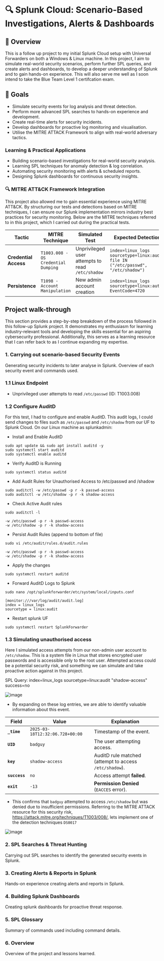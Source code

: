 # 🔍 Splunk Cloud: Scenario-Based Investigations, Alerts & Dashboards  

## 📖 Overview
This is a follow up project to my initial Splunk Cloud setup with Universal Forwarders on both a Windows & Linux machine. In this project, I aim to simulate real-world security scenarios, perform further SPL queries, and create alerts and dashboards, to develop a deeper understanding of Splunk and to gain hands-on experience. This will also serve me well as I soon intend to take the Blue Team Level 1 certifcation exam. 

## 🎯 Goals
- Simulate security events for log analysis and threat detection.
- Perform more advanced SPL searches to hands-on experience and development.
- Create real-time alerts for security incidents.  
- Develop dashboards for proactive log monitoring and visualisation.
- Utilise the MITRE ATTACK Framework to align with real-world adversary tactics.

### Learning & Practical Applications  
- Building scenario-based investigations for real-world security analysis.  
- Learning SPL techniques for anomaly detection & log correlation.  
- Automating security monitoring with alerts & scheduled reports.  
- Designing Splunk dashboards for continuous security insights.

### 🔍 MITRE ATT&CK Framework Integration  
This project also allowed me to gain essential experience using MITRE ATT&CK. By structuring our tests and detections based on MITRE techniques, I can ensure our Splunk implementation mirrors industry best practices for security monitoring. Below are the MITRE techniques referred to in this project, which I carried out during the practical tests. 

| **Tactic** | **MITRE Technique** | **Simulated Test** | **Expected Detection** |
|------------|------------------|------------------|------------------|
| **Credential Access** | `T1003.008 - OS Credential Dumping` | Unprivileged user attempts to read `/etc/shadow` | `index=linux_logs sourcetype=linux:audit file IN ("/etc/passwd", "/etc/shadow")` |
| **Persistence** | `T1098 - Account Manipulation` | New admin account creation | `index=linux_logs sourcetype=linux:auth EventCode=4720` |

## Project walk-through
This section provides a step-by-step breakdown of the process followed in this follow-up Splunk project. It demonstrates my enthusiasm for learning industry-relevant tools and developing the skills essential for an aspiring cybersecurity professional. Additionally, this serves as a learning resource that I can refer back to as I continue expanding my expertise.

### 1. Carrying out scenario-based Security Events
Generating security incidents to later analyse in Splunk. Overview of each security event and commands used.

### 1.1 Linux Endpoint
- Unprivileged user attempts to read `/etc/passwd` (ID: T1003.008)

### 1.2 Configure AuditD

For this test, I had to configure and enable AuditD. This audit logs, I could send changes to files such as `/etc/passwd` and `/etc/shadow` from our UF to Splunk Cloud. On our Linux machine as splunkadmin:
- Install and Enable AuditD
```
sudo apt update && sudo apt install auditd -y
sudo systemctl start auditd  
sudo systemctl enable auditd
```

- Verify AuditD is Running
```
sudo systemctl status auditd
```

-  Add Audit Rules for Unauthorised Access to /etc/passwd and /shadow
```
sudo auditctl -w /etc/passwd -p r -k passwd-access
sudo auditctl -w /etc/shadow -p r -k shadow-access
```

- Check Active Audit rules
```
sudo auditctl -l

-w /etc/passwd -p r -k passwd-access
-w /etc/shadow -p r -k shadow-access
```

- Persist Audit Rules (append to bottom of file)
```
sudo vi /etc/audit/rules.d/audit.rules

-w /etc/passwd -p r -k passwd-access
-w /etc/shadow -p r -k shadow-access
```

- Apply the changes
```
sudo systemctl restart auditd
```

- Forward AuditD Logs to Splunk
```
sudo nano /opt/splunkforwarder/etc/system/local/inputs.conf

[monitor:///var/log/audit/audit.log]
index = linux_logs
sourcetype = linux:audit
```

- Restart splunk UF
```
sudo systemctl restart SplunkForwarder
```

### 1.3 Simulating unauthorised access
Here I simulated access attempts from our non-admin user account to `/etc/shadow`. This is a system file in Linux that stores encrypted user passwords and is accessible only to the root user. Attempted access could be a potential security risk, and something we can simulate and take proactive action against in this project.

SPL Query: index=linux_logs sourcetype=linux:audit "shadow-access" success=no

![image](https://github.com/user-attachments/assets/e7b714da-e936-41f6-97aa-25f829549742)

- By expanding on these log entries, we are able to identify valuable information about this event.

| **Field**      | **Value**                           | **Explanation** |
|---------------|-----------------------------------|----------------|
| **`_time`**   | `2025-03-18T12:32:06.728+00:00`   | Timestamp of the event. |
| **`UID`**     | `badguy`                          | The user attempting access. |
| **`key`**     | `shadow-access`                   | AuditD rule matched (attempt to access `/etc/shadow`). |
| **`success`** | `no`                              | Access attempt **failed**. |
| **`exit`**    | `-13`                             | **Permission Denied** (`EACCES` error). |

- This confirms that `badguy` attempted to access `/etc/shadow` but was denied due to insufficient permissions. Referring to the MITRE ATTACK resource for this security risk, https://attack.mitre.org/techniques/T1003/008/, lets implement one of the detection techniques `DS0017`

![image](https://github.com/user-attachments/assets/c2d37991-d893-42de-bee2-be11ba392d52)




### 2. SPL Searches & Threat Hunting
Carrying out SPL searches to identify the generated security events in Splunk.

### 3. Creating Alerts & Reports in Splunk
Hands-on experience creating alerts and reports in Splunk.

### 4. Building Splunk Dashboards
Creating splunk dashboards for proactive threat response.

### 5. SPL Glossary
Summary of commands used including command details.

### 6. Overview
Overview of the project and lessons learned.
